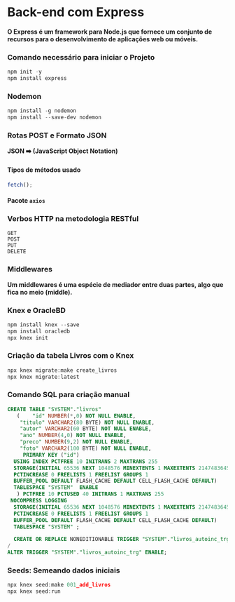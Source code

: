 # Back-end com Express

**O Express é um framework para Node.js que fornece um conjunto de recursos para o desenvolvimento de aplicações web ou móveis.**

### Comando necessário para iniciar o Projeto

```js
npm init -y
npm install express
```



### Nodemon

```js
npm install -g nodemon
npm install --save-dev nodemon
```



### Rotas POST e Formato JSON

**JSON :arrow_right: (JavaScript Object Notation)**



#### Tipos de métodos usado

```js
fetch();
```

#### Pacote <code>axios</code>



### Verbos HTTP na metodologia RESTful

```http
GET
POST
PUT
DELETE
```



### Middlewares

**Um middlewares é uma espécie de mediador entre duas partes, algo que fica no meio (middle).**



### Knex e OracleBD

```js
npm install knex --save
npm install oracledb
npx knex init
```



### Criação da tabela Livros com o Knex

```js
npx knex migrate:make create_livros
npx knex migrate:latest
```



### Comando SQL para criação manual

```sql
CREATE TABLE "SYSTEM"."livros" 
   (	"id" NUMBER(*,0) NOT NULL ENABLE, 
	"titulo" VARCHAR2(80 BYTE) NOT NULL ENABLE, 
	"autor" VARCHAR2(60 BYTE) NOT NULL ENABLE, 
	"ano" NUMBER(4,0) NOT NULL ENABLE, 
	"preco" NUMBER(9,2) NOT NULL ENABLE, 
	"foto" VARCHAR2(100 BYTE) NOT NULL ENABLE, 
	 PRIMARY KEY ("id")
  USING INDEX PCTFREE 10 INITRANS 2 MAXTRANS 255 
  STORAGE(INITIAL 65536 NEXT 1048576 MINEXTENTS 1 MAXEXTENTS 2147483645
  PCTINCREASE 0 FREELISTS 1 FREELIST GROUPS 1
  BUFFER_POOL DEFAULT FLASH_CACHE DEFAULT CELL_FLASH_CACHE DEFAULT)
  TABLESPACE "SYSTEM"  ENABLE
   ) PCTFREE 10 PCTUSED 40 INITRANS 1 MAXTRANS 255 
 NOCOMPRESS LOGGING
  STORAGE(INITIAL 65536 NEXT 1048576 MINEXTENTS 1 MAXEXTENTS 2147483645
  PCTINCREASE 0 FREELISTS 1 FREELIST GROUPS 1
  BUFFER_POOL DEFAULT FLASH_CACHE DEFAULT CELL_FLASH_CACHE DEFAULT)
  TABLESPACE "SYSTEM" ;

  CREATE OR REPLACE NONEDITIONABLE TRIGGER "SYSTEM"."livros_autoinc_trg" BEFORE INSERT on "livros"  for each row  declare  checking number := 1;  begin    if (:new."id" is null) then      while checking >= 1 loop        select "livros_seq".nextval into :new."id" from dual;        select count("id") into checking from "livros"        where "id" = :new."id";      end loop;    end if;  end;
/
ALTER TRIGGER "SYSTEM"."livros_autoinc_trg" ENABLE;

```



### Seeds: Semeando dados iniciais

```js
npx knex seed:make 001_add_livros
npx knex seed:run
```

